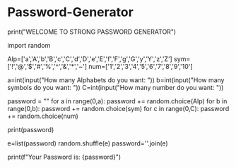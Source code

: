 # Password-Generator

print("WELCOME TO STRONG PASSWORD GENERATOR")

import random

Alp=['a','A','b','B','c','C','d','D','e','E','f','F','g','G','y','Y','z','Z']
sym=['!','@','$','#','%','^','&','*','~']
num=['1','2','3','4','5','6','7','8','9','10']

a=int(input("How many Alphabets do you want: "))
b=int(input("How many symbols do you want: "))
C=int(input("How many number do you want: "))

password = ""
for a in range(0,a):
    password += random.choice(Alp)
for b in range(0,b):
    password += random.choice(sym)
for c in range(0,C):
    password += random.choice(num)

print(password)

e=list(password)
random.shuffle(e)
password=''.join(e)

print(f"Your Password is: {password}")
